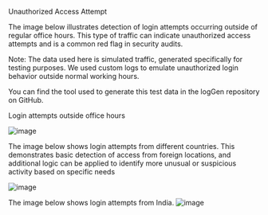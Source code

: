 Unauthorized Access Attempt

The image below illustrates detection of login attempts occurring outside of regular office hours. This type of traffic can indicate unauthorized access attempts and is a common red flag in security audits.

Note: The data used here is simulated traffic, generated specifically for testing purposes. We used custom logs to emulate unauthorized login behavior outside normal working hours.

You can find the tool used to generate this test data in the logGen repository on GitHub.

 Login attempts outside office hours

![image](https://github.com/user-attachments/assets/b6d97f1d-fb74-4a40-b41f-a5bb56e74ce2)

The image below shows login attempts from different countries. This demonstrates basic detection of access from foreign locations, and additional logic can be applied to identify more unusual or suspicious activity based on specific needs

![image](https://github.com/user-attachments/assets/e9a75ff8-915a-4ed8-bbed-be98781d4a58)


The image below shows login attempts from India.
![image](https://github.com/user-attachments/assets/bc4c50e6-3ade-4b31-af4c-308c88a2ecd5)


